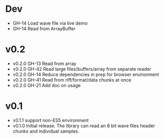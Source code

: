 # Dev

- GH-14 Load wave file via live demo
- GH-14 Read from ArrayBuffer

# v0.2

- v0.2.0 GH-13 Read from array
- v0.2.0 GH-42 Read large files/buffers/array from separate reader
- v0.2.0 GH-14 Reduce dependencies in prep for browser environment
- v0.2.0 GH-41 Read from riff/format/data chunks at once
- v0.2.0 GH-21 Add doc on usage

# v0.1

- v0.1.1 support non-ES5 environment
- v0.1.0 Initial release. The library can read an 8 bit wave files header chunks and individual samples.
